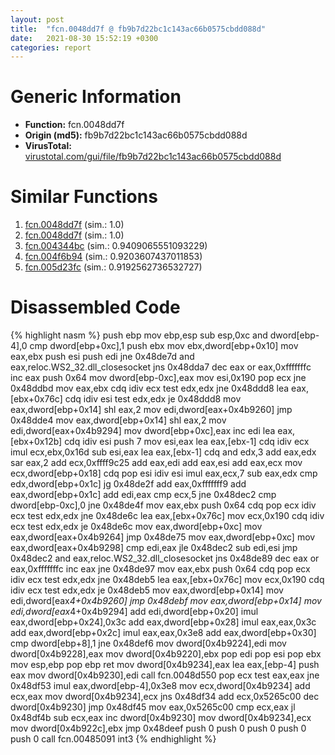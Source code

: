 ```yaml
---
layout: post
title:  "fcn.0048dd7f @ fb9b7d22bc1c143ac66b0575cbdd088d"
date:   2021-08-30 15:52:19 +0300
categories: report
---
```


# Generic Information
- **Function:** fcn.0048dd7f
- **Origin (md5):** fb9b7d22bc1c143ac66b0575cbdd088d
- **VirusTotal:** [virustotal.com/gui/file/fb9b7d22bc1c143ac66b0575cbdd088d][virustotal_ref]



# Similar Functions

1. [fcn.0048dd7f][similar_1_ref] (sim.: 1.0)
2. [fcn.0048dd7f][similar_2_ref] (sim.: 1.0)
3. [fcn.004344bc][similar_3_ref] (sim.: 0.9409065551093229)
4. [fcn.004f6b94][similar_4_ref] (sim.: 0.9203607437011853)
5. [fcn.005d23fc][similar_5_ref] (sim.: 0.9192562736532727)


# Disassembled Code

{% highlight nasm %}
push ebp
mov ebp,esp
sub esp,0xc
and dword[ebp-4],0
cmp dword[ebp+0xc],1
push ebx
mov ebx,dword[ebp+0x10]
mov eax,ebx
push esi
push edi
jne 0x48de7d
and eax,reloc.WS2_32.dll_closesocket
jns 0x48dda7
dec eax
or eax,0xfffffffc
inc eax
push 0x64
mov dword[ebp-0xc],eax
mov esi,0x190
pop ecx
jne 0x48ddbd
mov eax,ebx
cdq 
idiv ecx
test edx,edx
jne 0x48ddd8
lea eax,[ebx+0x76c]
cdq 
idiv esi
test edx,edx
je 0x48ddd8
mov eax,dword[ebp+0x14]
shl eax,2
mov edi,dword[eax+0x4b9260]
jmp 0x48dde4
mov eax,dword[ebp+0x14]
shl eax,2
mov edi,dword[eax+0x4b9294]
mov dword[ebp+0xc],eax
inc edi
lea eax,[ebx+0x12b]
cdq 
idiv esi
push 7
mov esi,eax
lea eax,[ebx-1]
cdq 
idiv ecx
imul ecx,ebx,0x16d
sub esi,eax
lea eax,[ebx-1]
cdq 
and edx,3
add eax,edx
sar eax,2
add ecx,0xffff9c25
add eax,edi
add eax,esi
add eax,ecx
mov ecx,dword[ebp+0x18]
cdq 
pop esi
idiv esi
imul eax,ecx,7
sub eax,edx
cmp edx,dword[ebp+0x1c]
jg 0x48de2f
add eax,0xfffffff9
add eax,dword[ebp+0x1c]
add edi,eax
cmp ecx,5
jne 0x48dec2
cmp dword[ebp-0xc],0
jne 0x48de4f
mov eax,ebx
push 0x64
cdq 
pop ecx
idiv ecx
test edx,edx
jne 0x48de6c
lea eax,[ebx+0x76c]
mov ecx,0x190
cdq 
idiv ecx
test edx,edx
je 0x48de6c
mov eax,dword[ebp+0xc]
mov eax,dword[eax+0x4b9264]
jmp 0x48de75
mov eax,dword[ebp+0xc]
mov eax,dword[eax+0x4b9298]
cmp edi,eax
jle 0x48dec2
sub edi,esi
jmp 0x48dec2
and eax,reloc.WS2_32.dll_closesocket
jns 0x48de89
dec eax
or eax,0xfffffffc
inc eax
jne 0x48de97
mov eax,ebx
push 0x64
cdq 
pop ecx
idiv ecx
test edx,edx
jne 0x48deb5
lea eax,[ebx+0x76c]
mov ecx,0x190
cdq 
idiv ecx
test edx,edx
je 0x48deb5
mov eax,dword[ebp+0x14]
mov edi,dword[eax*4+0x4b9260]
jmp 0x48debf
mov eax,dword[ebp+0x14]
mov edi,dword[eax*4+0x4b9294]
add edi,dword[ebp+0x20]
imul eax,dword[ebp+0x24],0x3c
add eax,dword[ebp+0x28]
imul eax,eax,0x3c
add eax,dword[ebp+0x2c]
imul eax,eax,0x3e8
add eax,dword[ebp+0x30]
cmp dword[ebp+8],1
jne 0x48def6
mov dword[0x4b9224],edi
mov dword[0x4b9228],eax
mov dword[0x4b9220],ebx
pop edi
pop esi
pop ebx
mov esp,ebp
pop ebp
ret 
mov dword[0x4b9234],eax
lea eax,[ebp-4]
push eax
mov dword[0x4b9230],edi
call fcn.0048d550
pop ecx
test eax,eax
jne 0x48df53
imul eax,dword[ebp-4],0x3e8
mov ecx,dword[0x4b9234]
add ecx,eax
mov dword[0x4b9234],ecx
jns 0x48df34
add ecx,0x5265c00
dec dword[0x4b9230]
jmp 0x48df45
mov eax,0x5265c00
cmp ecx,eax
jl 0x48df4b
sub ecx,eax
inc dword[0x4b9230]
mov dword[0x4b9234],ecx
mov dword[0x4b922c],ebx
jmp 0x48deef
push 0
push 0
push 0
push 0
push 0
call fcn.00485091
int3 
{% endhighlight %}


[similar_1_ref]: /report/fcn.0048dd7f@912f1d013a0d6151bc7a7cef6da1b2a0
[similar_2_ref]: /report/fcn.0048dd7f@152885a790b99953ce23874f0947b7bd
[similar_3_ref]: /report/fcn.004344bc@d96761eb00d2d97e2b6f5ffffed0b46a
[similar_4_ref]: /report/fcn.004f6b94@a9a3c47f5c08fef0f0f69b66c17916ac
[similar_5_ref]: /report/fcn.005d23fc@4179b381a87b74dcd140154f9010ef86
[virustotal_ref]: https://www.virustotal.com/gui/file/fb9b7d22bc1c143ac66b0575cbdd088d